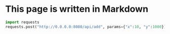 # This page is written in Markdown

```python
import requests
requests.post("http://0.0.0.0:8080/api/add", params={"x":10, "y":1000})
```
